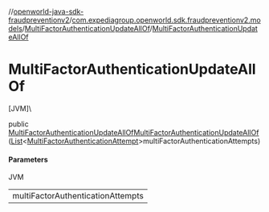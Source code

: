 //[openworld-java-sdk-fraudpreventionv2](../../../index.md)/[com.expediagroup.openworld.sdk.fraudpreventionv2.models](../index.md)/[MultiFactorAuthenticationUpdateAllOf](index.md)/[MultiFactorAuthenticationUpdateAllOf](-multi-factor-authentication-update-all-of.md)

# MultiFactorAuthenticationUpdateAllOf

[JVM]\

public [MultiFactorAuthenticationUpdateAllOf](index.md)[MultiFactorAuthenticationUpdateAllOf](-multi-factor-authentication-update-all-of.md)([List](https://docs.oracle.com/javase/8/docs/api/java/util/List.html)&lt;[MultiFactorAuthenticationAttempt](../-multi-factor-authentication-attempt/index.md)&gt;multiFactorAuthenticationAttempts)

#### Parameters

JVM

| |
|---|
| multiFactorAuthenticationAttempts |
